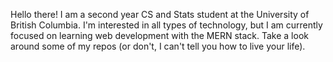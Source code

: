 Hello there! I am a second year CS and Stats student at the University of British Columbia. I'm interested in all types of technology,  but I am currently focused on learning 
web development with the MERN stack. Take a look around some of my repos (or don't, I can't tell you how to live your life).
